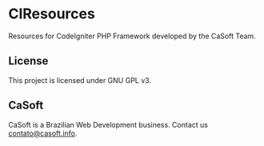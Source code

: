 CIResources
===========

Resources for CodeIgniter PHP Framework developed by the CaSoft Team.

License
-------

This project is licensed under GNU GPL v3.

CaSoft
------

CaSoft is a Brazilian Web Development business. Contact us contato@casoft.info.
